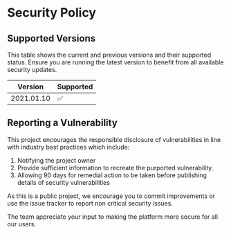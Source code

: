 # Security Policy

## Supported Versions

This table shows the current and previous versions and their supported status.
Ensure you are running the latest version to benefit from all available security updates.

| Version | Supported          |
| ------- | ------------------ |
| 2021.01.10   | :white_check_mark: |

## Reporting a Vulnerability

This project encourages the responsible disclosure of vulnerabilities in line with industry best practices which include:
1. Notifying the project owner
2. Provide sufficient information to recreate the purported vulnerability.
3. Allowing 90 days for remedial action to be taken before publishing details of security vulnerabilities

As this is a public project, we encourage you to commit improvements or use the issue tracker to report non critical security issues.

The team appreciate your input to making the platform more secure for all our users.
